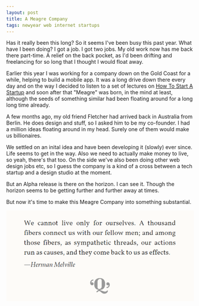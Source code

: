 ```yaml
---
layout: post
title: A Meagre Company
tags: newyear web internet startups
---
```


Has it really been this long? So it seems I've been busy this past year. What have I been doing? I got a job. I got two jobs. My old work now has me back there part-time. A relief on the back pocket, as I'd been drifting and freelancing for so long that I thought I would float away.

Earlier this year I was working for a company down on the Gold Coast for a while, helping to build a mobile app. It was a long drive down there every day and on the way I decided to listen to a set of lectures on [How To Start A Startup](https://startupclass.co/) and soon after that "Meagre" was born, in the mind at least, although the seeds of something similar had been floating around for a long long time already.

A few months ago, my old friend Fletcher had arrived back in Australia from Berlin. He does design and stuff, so I asked him to be my co-founder. I had a million ideas floating around in my head. Surely one of them would make us billionaires.

We settled on an inital idea and have been developing it (slowly) ever since. Life seems to get in the way. Also we need to actually make money to live, so yeah, there's that too. On the side we've also been doing other web design jobs etc, so I guess the company is a kind of a cross between a tech startup and a design studio at the moment.

But an Alpha release is there on the horizon. I can see it. Though the horizon seems to be getting further and further away at times.

But now it's time to make this Meagre Company into something substantial.

![We cannot live only for ourselves.](/public/img/melville.png)